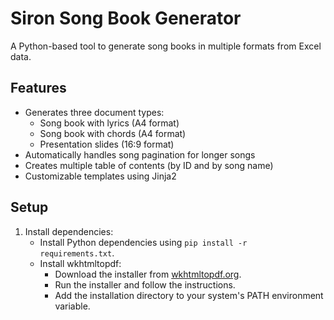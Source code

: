 # Siron Song Book Generator

A Python-based tool to generate song books in multiple formats from Excel data.

## Features

- Generates three document types:
  - Song book with lyrics (A4 format)
  - Song book with chords (A4 format)
  - Presentation slides (16:9 format)
- Automatically handles song pagination for longer songs
- Creates multiple table of contents (by ID and by song name)
- Customizable templates using Jinja2

## Setup

1. Install dependencies:
   - Install Python dependencies using `pip install -r requirements.txt`.
   - Install wkhtmltopdf:
     - Download the installer from [wkhtmltopdf.org](https://wkhtmltopdf.org/downloads.html).
     - Run the installer and follow the instructions.
     - Add the installation directory to your system's PATH environment variable.

